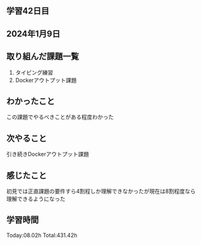 ## 学習42日目
## 2024年1月9日
## 取り組んだ課題一覧
1. タイピング練習
1. Dockerアウトプット課題
## わかったこと
この課題でやるべきことがある程度わかった
## 次やること
引き続きDockerアウトプット課題
## 感じたこと
初見では正直課題の要件すら4割程しか理解できなかったが現在は8割程度なら理解できるようになった
## 学習時間
 Today:08.02h
 Total:431.42h
